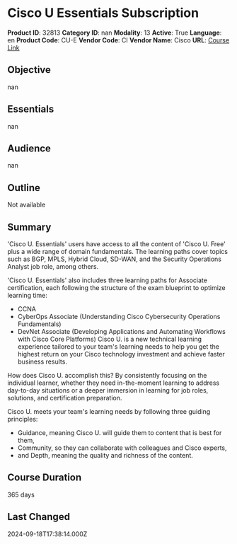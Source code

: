 # Cisco U Essentials Subscription

**Product ID**: 32813
**Category ID**: nan
**Modality**: 13
**Active**: True
**Language**: en
**Product Code**: CU-E
**Vendor Code**: CI
**Vendor Name**: Cisco
**URL**: [Course Link](https://www.fastlaneus.com/product/cisco-cu-e)

## Objective
nan

## Essentials
nan

## Audience
nan

## Outline
Not available

## Summary
'Cisco U. Essentials' users have access to all the content of 'Cisco U. Free' plus a wide range of domain fundamentals. The learning paths cover topics such as BGP, MPLS, Hybrid Cloud, SD-WAN, and the Security Operations Analyst job role, among others.

'Cisco U. Essentials' also includes three learning paths for Associate certification, each following the structure of the exam blueprint to optimize learning time:


- CCNA
- CyberOps Associate (Understanding Cisco Cybersecurity Operations Fundamentals)
- DevNet Associate (Developing Applications and Automating Workflows with Cisco Core Platforms)
Cisco U. is a new technical learning experience tailored to your team's learning needs to help you get the highest return on your Cisco technology investment and achieve faster business results.

How does Cisco U. accomplish this? By consistently focusing on the individual learner, whether they need in-the-moment learning to address day-to-day situations or a deeper immersion in learning for job roles, solutions, and certification preparation.

Cisco U. meets your team's learning needs by following three guiding principles:


- Guidance, meaning Cisco U. will guide them to content that is best for them,
- Community, so they can collaborate with colleagues and Cisco experts,
- and Depth, meaning the quality and richness of the content.

## Course Duration
365 days

## Last Changed
2024-09-18T17:38:14.000Z
